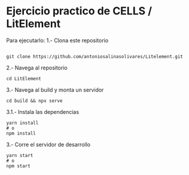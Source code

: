 # Ejercicio practico de CELLS / LitElement

Para ejecutarlo: 
1.- Clona este repositorio
```

git clone https://github.com/antoniosalinasolivares/Litelement.git

```

2.- Navega al repositorio 
```
cd LitElement
```

3.- Navega al build y monta un servidor
```
cd build && npx serve
```

3.1.- Instala las dependencias
```
yarn install 
# o 
npm install
```

3.- Corre el servidor de desarrollo
```
yarn start
# o
npm start 
```
